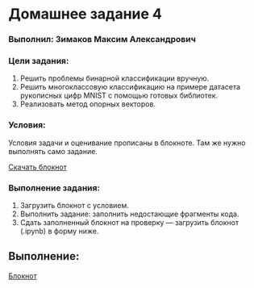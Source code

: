 # Домашнее задание 4

### Выполнил: Зимаков Максим Александрович
### Цели задания:
1. Решить проблемы бинарной классификации вручную.
2. Решить многоклассовую классификацию на примере датасета рукописных цифр MNIST с помощью готовых библиотек.
3. Реализовать метод опорных векторов.

### Условия:

Условия задачи и оценивание прописаны в блокноте. Там же нужно выполнять само задание.

[Скачать блокнот](https://lms-cdn.skillfactory.ru/assets/courseware/v1/4b36d964431f0985990a5c14ece5e933/asset-v1:Skillfactory+MFTIDS-2sem+2025+type@asset+block/Lecture_04_assignments_2024_upd.ipynb)

### Выполнение задания:
1. Загрузить блокнот с условием.
2. Выполнить задание: заполнить недостающие фрагменты кода.
3. Сдать заполненный блокнот на проверку — загрузить блокнот (.ipynb) в форму ниже.

## Выполнение:
[Блокнот](https://github.com/Max-Zima/mipt-machine-learning-basics/blob/master/Домашнее%20залание%204/Lecture_04_assignments_2024.ipynb) 
